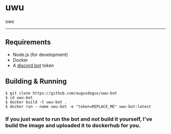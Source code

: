 # uwu

owo

---
## Requirements

- Node.js (for development)
- Docker
- A [discord bot](https://discordapp.com/developers/applications/) token

## Building & Running

    $ git clone https://github.com/augusdogus/uwu-bot
    $ cd uwu-bot
    $ docker build -t uwu-bot .
    $ docker run --name uwu-bot -e "token=REPLACE_ME" uwu-bot:latest

### If you just want to run the bot and not build it yourself, I've build the image and uploaded it to dockerhub for you.
